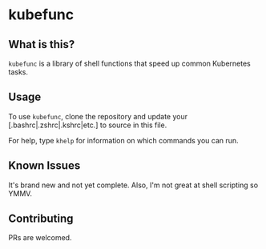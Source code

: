 # kubefunc

## What is this?
`kubefunc` is a library of shell functions that speed up common Kubernetes tasks.

## Usage
To use `kubefunc`, clone the repository and update your [.bashrc|.zshrc|.kshrc|etc.]
to source in this file.

For help, type `khelp` for information on which commands you can run.

## Known Issues
It's brand new and not yet complete.  Also, I'm not great at shell scripting so YMMV.

## Contributing
PRs are welcomed.
